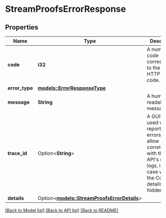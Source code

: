 # StreamProofsErrorResponse

## Properties

Name | Type | Description | Notes
------------ | ------------- | ------------- | -------------
**code** | **i32** | A numeric code corresponding to the given HTTP error code. | 
**error_type** | [**models::ErrorResponseType**](ErrorResponseType.md) |  | 
**message** | **String** | A human-readable error message. | 
**trace_id** | Option<**String**> | A GUID to be used when reporting errors, to allow correlation with the Core API's error logs, in the case where the Core API details are hidden. | [optional]
**details** | Option<[**models::StreamProofsErrorDetails**](StreamProofsErrorDetails.md)> |  | [optional]

[[Back to Model list]](../README.md#documentation-for-models) [[Back to API list]](../README.md#documentation-for-api-endpoints) [[Back to README]](../README.md)


